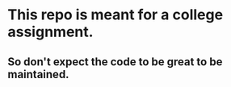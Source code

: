 # This repo is meant for a college assignment.
## So don't expect the code to be great to be maintained.